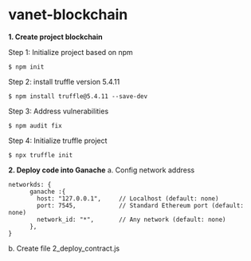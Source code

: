 # vanet-blockchain
**1. Create project blockchain**

Step 1: Initialize project based on npm
```
$ npm init
```

Step 2: install truffle version 5.4.11
```
$ npm install truffle@5.4.11 --save-dev
```

Step 3: Address vulnerabilities
```
$ npm audit fix
```

Step 4: Initialize truffle project
```
$ npx truffle init
```

**2. Deploy code into Ganache**
a. Config network address

```
networkds: {
      ganache :{
        host: "127.0.0.1",     // Localhost (default: none)
        port: 7545,            // Standard Ethereum port (default: none)
        network_id: "*",       // Any network (default: none)
      },
}
```

b. Create file 2_deploy_contract.js
